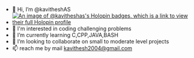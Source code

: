 - 👋 Hi, I’m @kavitheshAS
- [![An image of @kavitheshas's Holopin badges, which is a link to view their full Holopin profile](https://holopin.me/kavitheshas)](https://holopin.io/@kavitheshas)
- 👀 I'm interested in coding challenging problems
- 🌱 I’m currently learning C,CPP,JAVA,BASH
- 💞️ I’m looking to collaborate on small to moderate level projects
- 📫 reach me by mail kavithesh2004@gmail.com


<!---
kavitheshAS/kavitheshAS is a ✨ special ✨ repository because its `README.md` (this file) appears on your GitHub profile.
You can click the Preview link to take a look at your changes.
--->
